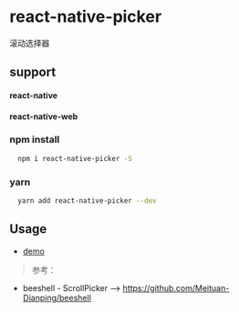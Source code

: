 # react-native-picker

滚动选择器

## support
#### react-native
#### react-native-web


### npm install
```sh
  npm i react-native-picker -S
```

### yarn
```sh
  yarn add react-native-picker --dev
```

## Usage

- [demo](https://github.com/RXReactNative/react-native-rxpicker/tree/master/app/components/rxdialog)


> 参考：
- beeshell - ScrollPicker -->  https://github.com/Meituan-Dianping/beeshell
